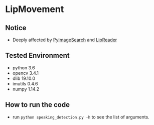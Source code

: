 # LipMovement


## Notice
* Deeply affected by [PyImageSearch](https://www.pyimagesearch.com/2017/04/03/facial-landmarks-dlib-opencv-python/) and [LipReader](https://github.com/yashshah/LipReader)

## Tested Environment
- python 3.6
- opencv 3.4.1
- dlib 19.10.0
- imutils 0.4.6
- numpy 1.14.2

## How to run the code

- run `python speaking_detection.py -h` to see the list of arguments.
